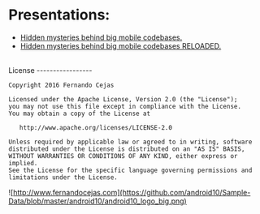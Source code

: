 

Presentations:
=========================

- <a href="https://speakerdeck.com/android10/hidden-mysteries-behind-big-mobile-codebases" target="_blank">Hidden mysteries behind big mobile codebases.</a>
- <a href="https://speakerdeck.com/android10/hidden-mysteries-behind-big-mobile-codebases-reloaded" target="_blank">Hidden mysteries behind big mobile codebases RELOADED.</a>


<br>
License
-----------------

    Copyright 2016 Fernando Cejas

    Licensed under the Apache License, Version 2.0 (the "License");
    you may not use this file except in compliance with the License.
    You may obtain a copy of the License at

       http://www.apache.org/licenses/LICENSE-2.0

    Unless required by applicable law or agreed to in writing, software
    distributed under the License is distributed on an "AS IS" BASIS,
    WITHOUT WARRANTIES OR CONDITIONS OF ANY KIND, either express or implied.
    See the License for the specific language governing permissions and
    limitations under the License.


![http://www.fernandocejas.com](https://github.com/android10/Sample-Data/blob/master/android10/android10_logo_big.png)

